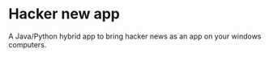 # Hacker new app
A Java/Python hybrid app to bring hacker news as an app on your windows computers.
